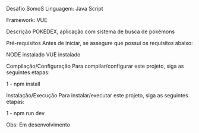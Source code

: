 Desafio SomoS
Linguagem: Java Script

Framework: VUE

Descrição
POKEDEX, aplicação com sistema de busca de pokémons

Pré-requisitos
Antes de iniciar, se assegure que possui os requisitos abaixo:

NODE instalado
VUE instalado

Compilação/Configuração
Para compilar/configurar este projeto, siga as seguintes etapas:

1 - npm install


Instalação/Execução
Para instalar/executar este projeto, siga as seguintes etapas:

1 - npm run dev

Obs: Em desenvolvimento

